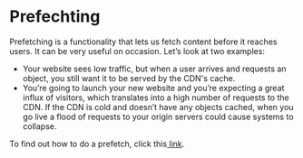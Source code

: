 # Prefechting

Prefetching is a functionality that lets us fetch content before it reaches users. It can be very useful on occasion. Let’s look at two examples:

* Your website sees low traffic, but when a user arrives and requests an object, you still want it to be served by the CDN's cache.
* You’re going to launch your new website and you’re expecting a great influx of visitors, which translates into a high number of requests to the CDN. If the CDN is cold and doesn’t have any objects cached, when you go live a flood of requests to your origin servers could cause systems to collapse.

To find out how to do a prefetch, click this[ link](https://docs.transparentedge.eu/getting-started/dashboard/prefetch).
